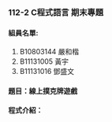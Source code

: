 ### 112-2 C程式語言 期末專題
#### 組員名單:
1. B10803144 嚴和楷
2. B11131005 黃宇
3. B11131016 鄧盛文

#### 題目：線上撲克牌遊戲

#### 程式介紹：

